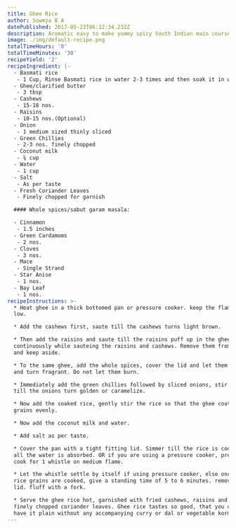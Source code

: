 ```yaml
---
title: Ghee Rice
author: Sowmya B A
datePublished: 2017-05-23T06:12:34.232Z
description: Aromatic easy to make yummy spicy South Indian main course rice
image: ./img/default-recipe.png
totalTimeHours: '0'
totalTimeMinutes: '30'
recipeYield: '2'
recipeIngredient: |-
  - Basmati rice
   - 1 Cup, Rinse Basmati rice in water 2-3 times and then soak it in water for 20 minutes.
  - Ghee/clarified butter
   - 3 tbsp
  - Cashews
   - 15-18 nos.
  - Raisins
   - 10-15 nos.(Optional)
  - Onion
   - 1 medium sized thinly sliced
  - Green Chillies
   - 2-3 nos. finely chopped
  - Coconut milk
   - ¾ cup
  - Water
   - 1 cup
  - Salt
   - As per taste
  - Fresh Coriander Leaves
   - Finely chopped for garnish

  #### Whole spices/sabut garam masala:

  - Cinnamon
   - 1.5 inches
  - Green Cardamoms
   - 2 nos.
  - Cloves
   - 3 nos.
  - Mace
   - Single Strand
  - Star Anise
   - 1 nos.
  - Bay Leaf
   - 1 nos.
recipeInstructions: >-
  * Heat ghee in a thick bottomed pan or pressure cooker. keep the flame on a
  low.

  * Add the cashews first, saute till the cashews turns light brown.

  * Then add the raisins and saute till the raisins puff up in the ghee, do stir
  continuously while sauteing the raisins and cashews. Remove them from the pan
  and keep aside.

  * To the same ghee, add the whole spices, cover the lid and let them crackle
  and turn fragrant. Do not let them burn.

  * Immediately add the green chillies followed by sliced onions, stir and saute
  till the onions turn golden or caramelize.

  * Now add the soaked rice, gently stir the rice so that the ghee coats the
  grains evenly.

  * Now add the coconut milk and water.

  * Add salt as per taste.

  * Cover the pan with a tight fitting lid. Simmer till the rice is cooked and
  all the water is absorbed. OR if you are using a pressure cooker, pressure
  cook for 1 whistle on medium flame.

  * Let the whistle settle by itself if using pressure cooker, else once the
  rice grains are cooked, give a standing time of 5 to 6 minutes. remove the
  lid. fluff with a fork.

  * Serve the ghee rice hot, garnished with fried cashews, raisins and some
  finely chopped coriander leaves. Ghee rice tastes so good, that you can even
  have it plain without any accompanying curry or dal or vegetable korma.
---
```




